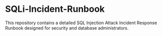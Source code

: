 # SQLi-Incident-Runbook
This repository contains a detailed SQL Injection Attack Incident Response Runbook designed for security and database administrators.
